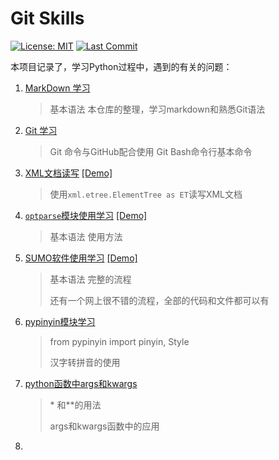 # Git Skills

[![License: MIT](https://img.shields.io/badge/License-MIT-yellow.svg)](https://opensource.org/licenses/MIT)
[![Last Commit](https://img.shields.io/github/last-commit/hongtao45/Git-MarkDown-Skills/main?label=&style=plastic)](https://github.com/hongtao45/Git-MarkDown-Skills/commits/main "Commit History")

本项目记录了，学习Python过程中，遇到的有关的问题：

1. [MarkDown 学习](./001_markdown学习.md) 
   >基本语法
   >本仓库的整理，学习markdown和熟悉Git语法
  
2. [Git 学习](./002_Git学习.md)
   >Git 命令与GitHub配合使用
   >Git Bash命令行基本命令
  
3. [XML文档读写](./003_XML文档读写.md) [[Demo]](./code/XML_test.py)
  
   > 使用`xml.etree.ElementTree as ET`读写XML文档
  
4. [`optparse`模块使用学习](./004_optparse模块学习.md) [[Demo]](./code/optparse_test.py)
  
   >基本语法
   >使用方法
   
5. [SUMO软件使用学习](./005_SUMO软件使用学习.md) [[Demo]]()
  
   > 基本语法
   > 完整的流程
   >
   > 还有一个网上很不错的流程，全部的代码和文件都可以有
   
6. [pypinyin模块学习](./006_pypinyin模块学习.md)

   > from pypinyin import pinyin, Style
   >
   > 汉字转拼音的使用

7. [python函数中args和kwargs](./007_python函数中args和kwargs.md)

   > \* 和\**的用法
   >
   > args和kwargs函数中的应用

7. 
